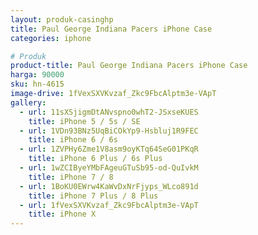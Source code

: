 ```yaml
---
layout: produk-casinghp
title: Paul George Indiana Pacers iPhone Case
categories: iphone

# Produk
product-title: Paul George Indiana Pacers iPhone Case
harga: 90000
sku: hn-4615
image-drive: 1fVexSXVKvzaf_Zkc9FbcAlptm3e-VApT
gallery:
  - url: 11sXSjigmDtANvspno0whT2-JSxseKUES
    title: iPhone 5 / 5s / SE
  - url: 1VDn93BNz5UqBiCOkYp9-Hsbluj1R9FEC
    title: iPhone 6 / 6s
  - url: 1ZVPHy6Zme1V8asm9oyKTq64SeG01PKqR
    title: iPhone 6 Plus / 6s Plus
  - url: 1wZCIByeYMbFAgeuGTuSb95-od-QuIvkM
    title: iPhone 7 / 8
  - url: 1BoKU0EWrw4KaWvDxNrFjyps_WLco891d
    title: iPhone 7 Plus / 8 Plus
  - url: 1fVexSXVKvzaf_Zkc9FbcAlptm3e-VApT
    title: iPhone X
---
```

